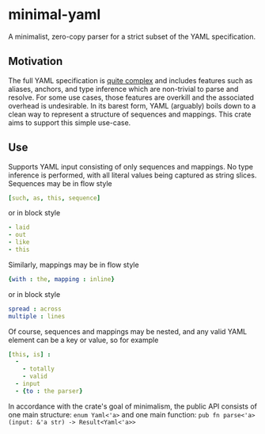 # minimal-yaml

A minimalist, zero-copy parser for a strict subset of the YAML specification.

## Motivation

The full YAML specification is [quite complex](https://yaml.org/spec/1.2/spec.html) and includes features such as aliases, anchors, and type inference which are non-trivial to parse and resolve. For some use cases, those features are overkill and the associated overhead is undesirable. In its barest form, YAML (arguably) boils down to a clean way to represent a structure of sequences and mappings. This crate aims to support this simple use-case.

## Use

Supports YAML input consisting of only sequences and mappings. No type inference is performed, with all literal values being captured as string slices.
Sequences may be in flow style

```yaml
[such, as, this, sequence]
```

or in block style

```yaml
- laid
- out
- like
- this
```

Similarly, mappings may be in flow style

```yaml
{with : the, mapping : inline}
```

or in block style

```yaml
spread : across
multiple : lines
```

Of course, sequences and mappings may be nested, and any valid YAML element can be a key or value, so for example

```yaml
[this, is] :
  -
    - totally
    - valid
  - input
  - {to : the parser}
```

In accordance with the crate's goal of minimalism, the public API consists of one main structure: `enum Yaml<'a>` and one main function: `pub fn parse<'a>(input: &'a str) -> Result<Yaml<'a>>`
